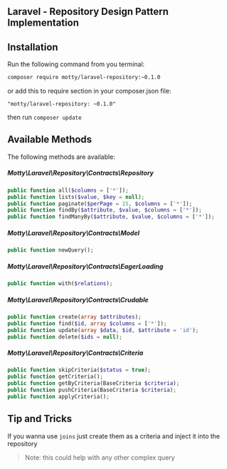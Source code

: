Laravel - Repository Design Pattern Implementation
---

## Installation

Run the following command from you terminal:

 ```bash
 composer require motty/laravel-repository:~0.1.0
 ```

or add this to require section in your composer.json file:

 ```
"motty/laravel-repository: ~0.1.0"
 ```

then run ```composer update```

## Available Methods

The following methods are available:

##### Motty\Laravel\Repository\Contracts\Repository

```php
public function all($columns = ['*']);
public function lists($value, $key = null);
public function paginate($perPage = 15, $columns = ['*']);
public function findBy($attribute, $value, $columns = ['*']);
public function findManyBy($attribute, $value, $columns = ['*']);
```

##### Motty\Laravel\Repository\Contracts\Model

```php
public function newQuery();
```

##### Motty\Laravel\Repository\Contracts\EagerLoading

```php
public function with($relations);
```

##### Motty\Laravel\Repository\Contracts\Crudable

```php
public function create(array $attributes);
public function find($id, array $columns = ['*']);
public function update(array $data, $id, $attribute = 'id');
public function delete($ids = null);
```

##### Motty\Laravel\Repository\Contracts\Criteria

```php
public function skipCriteria($status = true);
public function getCriteria();
public function getByCriteria(BaseCriteria $criteria);
public function pushCriteria(BaseCriteria $criteria);
public function applyCriteria();
```

## Tip and Tricks

If you wanna use `joins` just create them as a criteria and inject it into the repository

> Note: this could help with any other complex query
